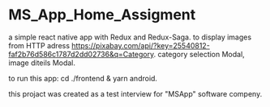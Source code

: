 # MS_App_Home_Assigment

a simple react native app with Redux and Redux-Saga. 
to display images from HTTP adress https://pixabay.com/api/?key=25540812-faf2b76d586c1787d2dd02736&q=Category. 
category selection Modal, image diteils Modal.

to run this app: cd ./frontend & yarn android.

this projact was created as a test interview for "MSApp" software compeny.


